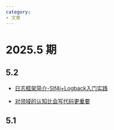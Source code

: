 ```yaml
---
category: 
- 文章
---
```


# 2025.5 期

<!-- more -->

## 5.2

- [日志框架简介-Slf4j+Logback入门实践](https://juejin.cn/post/7498737799202734106)

- [对领域的认知比会写代码更重要](https://mp.weixin.qq.com/s/WkKq_uIBa6vjk6NV4Y3e0w)

## 5.1

